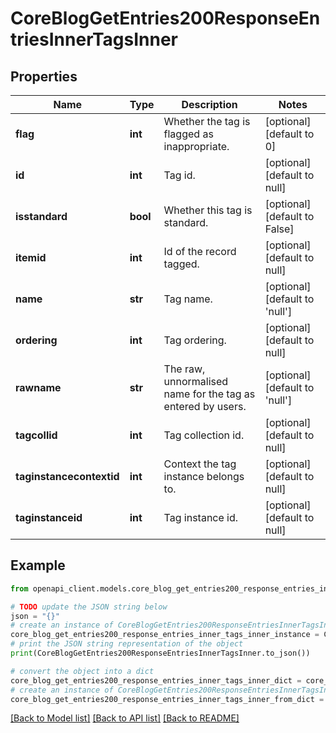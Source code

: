 # CoreBlogGetEntries200ResponseEntriesInnerTagsInner


## Properties

Name | Type | Description | Notes
------------ | ------------- | ------------- | -------------
**flag** | **int** | Whether the tag is flagged as inappropriate. | [optional] [default to 0]
**id** | **int** | Tag id. | [optional] [default to null]
**isstandard** | **bool** | Whether this tag is standard. | [optional] [default to False]
**itemid** | **int** | Id of the record tagged. | [optional] [default to null]
**name** | **str** | Tag name. | [optional] [default to 'null']
**ordering** | **int** | Tag ordering. | [optional] [default to null]
**rawname** | **str** | The raw, unnormalised name for the tag as entered by users. | [optional] [default to 'null']
**tagcollid** | **int** | Tag collection id. | [optional] [default to null]
**taginstancecontextid** | **int** | Context the tag instance belongs to. | [optional] [default to null]
**taginstanceid** | **int** | Tag instance id. | [optional] [default to null]

## Example

```python
from openapi_client.models.core_blog_get_entries200_response_entries_inner_tags_inner import CoreBlogGetEntries200ResponseEntriesInnerTagsInner

# TODO update the JSON string below
json = "{}"
# create an instance of CoreBlogGetEntries200ResponseEntriesInnerTagsInner from a JSON string
core_blog_get_entries200_response_entries_inner_tags_inner_instance = CoreBlogGetEntries200ResponseEntriesInnerTagsInner.from_json(json)
# print the JSON string representation of the object
print(CoreBlogGetEntries200ResponseEntriesInnerTagsInner.to_json())

# convert the object into a dict
core_blog_get_entries200_response_entries_inner_tags_inner_dict = core_blog_get_entries200_response_entries_inner_tags_inner_instance.to_dict()
# create an instance of CoreBlogGetEntries200ResponseEntriesInnerTagsInner from a dict
core_blog_get_entries200_response_entries_inner_tags_inner_from_dict = CoreBlogGetEntries200ResponseEntriesInnerTagsInner.from_dict(core_blog_get_entries200_response_entries_inner_tags_inner_dict)
```
[[Back to Model list]](../README.md#documentation-for-models) [[Back to API list]](../README.md#documentation-for-api-endpoints) [[Back to README]](../README.md)


